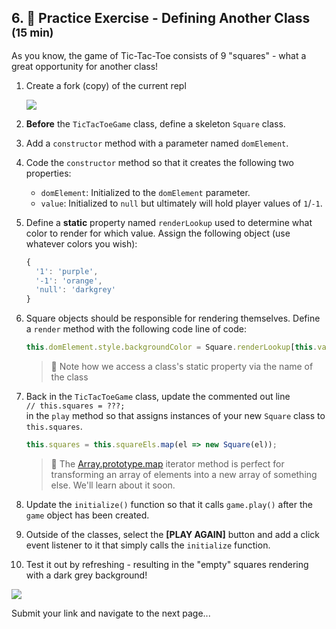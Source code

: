 ## 6. 💪 Practice Exercise - Defining Another Class <small>(15 min)</small>

As you know, the game of Tic-Tac-Toe consists of 9 "squares" - what a great opportunity for another class!

1. Create a fork (copy) of the current repl

    <img src="https://i.imgur.com/ujILa87.png">

2. **Before** the `TicTacToeGame` class, define a skeleton `Square` class. 
3. Add a `constructor` method with a parameter named `domElement`.
4. Code the `constructor` method so that it creates the following two properties:
    - `domElement`: Initialized to the `domElement` parameter.
    - `value`: Initialized to `null` but ultimately will hold player values of `1`/`-1`.
5. Define a **static** property named `renderLookup` used to determine what color to render for which value. Assign the following object (use whatever colors you wish):
    ```js
    {
      '1': 'purple',
      '-1': 'orange',
      'null': 'darkgrey'
    }
    ```
6. Square objects should be responsible for rendering themselves.  Define a `render` method with the following code line of code:
    ```js
    this.domElement.style.backgroundColor = Square.renderLookup[this.value];
    ```
    > 👀 Note how we access a class's static property via the name of the class
7. Back in the `TicTacToeGame` class, update the commented out line<br>`// this.squares = ???;`<br>in the `play` method so that assigns instances of your new `Square` class to `this.squares`.  
    ```js
    this.squares = this.squareEls.map(el => new Square(el));
    ```
    > 👀 The [Array.prototype.map](https://developer.mozilla.org/en-US/docs/Web/JavaScript/Reference/Global_Objects/Array/map) iterator method is perfect for transforming an array of elements into a new array of something else. We'll learn about it soon.
8. Update the `initialize()` function so that it calls `game.play()` after the `game` object has been created.
9. Outside of the classes, select the **[PLAY AGAIN]** button and add a click event listener to it that simply calls the `initialize` function.
10. Test it out by refreshing - resulting in the "empty" squares rendering with a dark grey background!
<img src="https://i.imgur.com/70ogQVF.png">

Submit your link and navigate to the next page...
